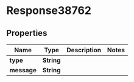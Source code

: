 
# Response38762

## Properties
Name | Type | Description | Notes
------------ | ------------- | ------------- | -------------
**type** | **String** |  | 
**message** | **String** |  | 



